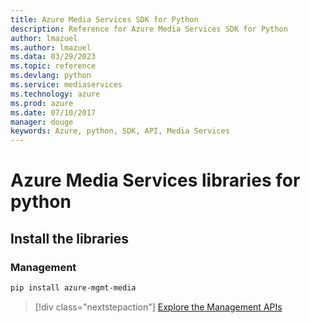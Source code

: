 ```yaml
---
title: Azure Media Services SDK for Python
description: Reference for Azure Media Services SDK for Python
author: lmazuel
ms.author: lmazuel
ms.data: 03/29/2023
ms.topic: reference
ms.devlang: python
ms.service: mediaservices
ms.technology: azure
ms.prod: azure
ms.date: 07/10/2017
manager: douge
keywords: Azure, python, SDK, API, Media Services
---
```

# Azure Media Services libraries for python

## Install the libraries


### Management

```bash
pip install azure-mgmt-media
```
> [!div class="nextstepaction"]
> [Explore the Management APIs](/python/api/overview/azure/mediaservices/management)